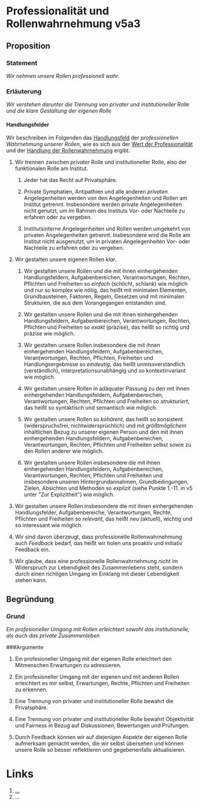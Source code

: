 <!---
   NAME - The NAME of this project is:
ethos

  FILE - The FILENAME of the current file is:
/v5a3.md

  CREATION - This project was CREATED on:
2017-01-28-16:15:00 UTC

  MODIFICATION - This project was last MODIFIED on:
2017-01-28-16:15:00 UTC

  VERSION - The current VERSION of this project is:
<git-commit-hash>-2017-01-28-16:15:00 UTC

  CREATOR(S) - This project was CREATED by:
Michael Czechowski, Martin Maga

  CONTACT - You can CONTACT the creator(s) or developer(s) of this project at:
E-Mail: mail@martinmaga.de

  COPYRIGHT - The COPYRIGHT holder of this project is:
COPYRIGHT (c) 2016 Martin Maga

  LICENSE - This project is LICENSED under the following license:
Martin Maga 2016 CC BY-SA 4.0 https://creativecommons.org

  SUBFILE – This is a SUBFILE! For more INFORMATION on this project go to:
/README.md
--->

# Professionalität und Rollenwahrnehmung v5a3
## Proposition
### Statement
*Wir nehmen unsere Rollen professionell wahr.*

### Erläuterung
*Wir verstehen darunter die Trennung von privater und institutioneller Rolle und die klare Gestaltung der eigenen Rolle*

#### Handlungsfelder
Wir beschreiben im Folgenden das [Handlungsfeld](../synopsis/reasons.md) der *professionellen Wahrnehmung unserer Rollen*, wie es sich aus der [Wert der Professionalität](../values/vi_value.md) und der [Handlung der Rollenwahrnehmung](../actions/ai_action.md) ergibt.

1. Wir trennen zwischen *privater* Rolle und institutioneller Rolle, also der funktionalen Rolle am Institut.

    1. Jeder hat das Recht auf Privatsphäre.

    2. Private Symphatien, Antipathien und alle anderen *privaten* Angelegenheiten werden von den Angelegenheiten und Rollen am Institut getrennt.
    Insbesondere werden private Angelegenheiten nicht genutzt, um im Rahmen des Instituts Vor- oder Nachteile zu erfahren oder zu vergeben.

    3. Institutsinterne Angelegenheiten und Rollen werden umgekehrt von privaten Angelegenheiten getrennt.
    Insbesondere wird die Rolle am Institut nicht ausgenutzt, um in privaten Angelegenheiten Vor- oder Nachteile zu erfahren oder zu vergeben.

3. Wir gestalten unsere eigenen Rollen *klar*.

    1. Wir gestalten unsere Rollen und die mit ihnen einhergehenden Handlungsfeldern, Aufgabenbereichen, Verantwortungen, Rechten, Pflichten und Freiheiten so *einfach* (schlicht, schlank) wie möglich und nur so komplex wie nötig, das heißt mit minimalen Elementen, Grundbausteinen, Faktoren, Regeln, Gesetzen und mit minimalen Strukturen, die aus dem Vorangegangen entstanden sind.

    2. Wir gestalten unsere Rollen und die mit ihnen einhergehenden Handlungsfeldern, Aufgabenbereichen, Verantwortungen, Rechten, Pflichten und Freiheiten so *exakt* (präzise), das heißt so richtig und präzise wie möglich.

    3. Wir gestalten unsere Rollen insbesondere die mit ihnen einhergehenden Handlungsfeldern, Aufgabenbereichen, Verantwortungen, Rechten, Pflichten, Freiheiten und Handlungsergebnisse so *eindeutig*, das heißt unmissverständlich (verständlich), interpretationsunabhängig und so kontextinvariant wie möglich.

    4. Wir gestalten unsere Rollen in adäquater Passung zu den mit ihnen einhergehenden Handlungsfeldern, Aufgabenbereichen, Verantwortungen, Rechten, Pflichten und Freiheiten so *strukturiert*, das heißt so syntaktisch und semantisch wie möglich.

    5. Wir gestalten unsere Rollen so *kohärent*, das heißt so konsistent (widerspruchsfrei, nichtwidersprüchlich) und mit *größtmöglichem* inhaltlichen Bezug zu unserer eigenen Person und den mit ihnen einhergehenden Handlungsfeldern, Aufgabenbereichen, Verantwortungen, Rechten, Pflichten und Freiheiten selbst sowie zu den Rollen anderer wie möglich.

    3. Wir gestalten unsere Rollen insbesondere die mit ihnen einhergehenden Handlungsfeldern, Aufgabenbereichen, Verantwortungen, Rechten, Pflichten und Freiheiten und insbesondere unseren Hintergrundannahmen, Grundbedingungen, Zielen, Absichten und Methoden so *explizit* (siehe Punkte 1.-11. in v5 unter "Zur Explizitheit") wie möglich.

3. Wir gestalten unsere Rollen insbesondere die mit ihnen einhergehenden Handlungsfelder, Aufgabenbereiche, Verantwortungen, Rechte, Pflichten und Freiheiten so *relevant*, das heißt neu (aktuell), wichtig und so interessant wie möglich.

4. Wir sind davon überzeugt, dass professionelle Rollenwahrnehmung auch *Feedback* bedarf, das heißt wir holen uns proaktiv und initiativ Feedback ein.

5. Wir glaube, dass eine professionelle Rollenwahrnehmung nicht im Widerspruch zur Lebendigkeit des Zusammenlebens steht, sondern durch einen richtigen Umgang im Einklang mit dieser Lebendigkeit stehen kann.

## Begründung
### Grund
*Ein profesioneller Umgang mit Rollen erleichtert sowohl das institutionelle, als auch das private Zusammenleben*

###Argumente
1. Ein profesioneller Umgang mit der eigenen Rolle erleichtert den Mitmenschen Erwartungen zu adressieren.

2. Ein profesioneller Umgang mit der eigenen und mit anderen Rollen erleichtert es mir selbst, Erwartungen, Rechte, Pflichten und Freiheiten zu erkennen.

3. Eine Trennung von privater und institutioneller Rolle bewahrt die Privatsphäre.

4. Eine Trennung von privater und institutioneller Rolle bewahrt Objektivität und Fairness in Bezug auf Diskussionen, Bewertungen und Prüfungen.

5. Durch Feedback können wir auf diejenigen Aspekte der eigenen Rolle aufmerksam gemacht werden, die wir selbst übersehen und können unsere Rolle so besser reflektieren und gegebenenfalls aktualisieren.


# Links
  1. […](…)
  2. …
